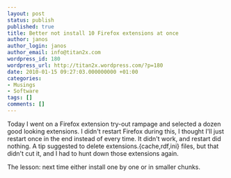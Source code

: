 ```yaml
---
layout: post
status: publish
published: true
title: Better not install 10 Firefox extensions at once
author: janos
author_login: janos
author_email: info@titan2x.com
wordpress_id: 180
wordpress_url: http://titan2x.wordpress.com/?p=180
date: 2010-01-15 09:27:03.000000000 +01:00
categories:
- Musings
- Software
tags: []
comments: []
---
```

Today I went on a Firefox extension try-out rampage and selected a dozen good looking extensions. I didn't restart Firefox during this, I thought I'll just restart once in the end instead of every time. It didn't work, and restart did nothing. A tip suggested to delete extensions.{cache,rdf,ini} files, but that didn't cut it, and I had to hunt down those extensions again.

The lesson: next time either install one by one or in smaller chunks.
